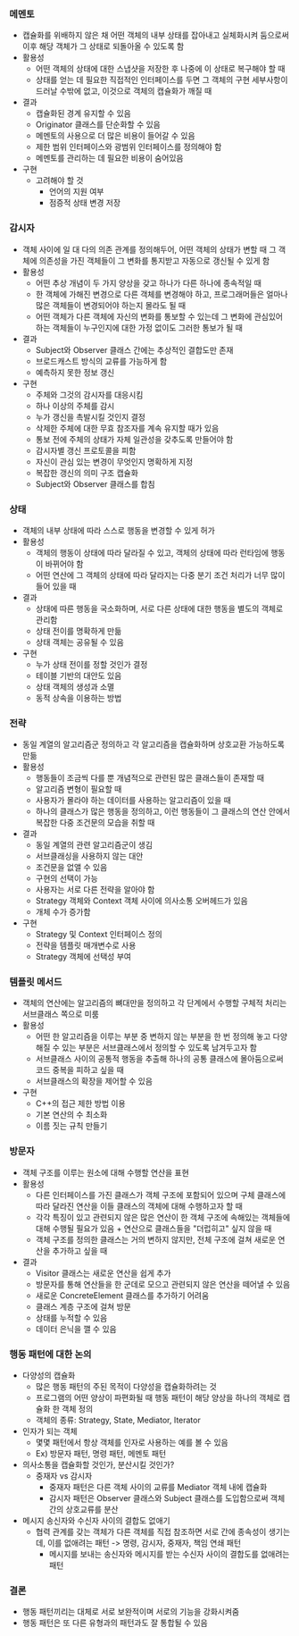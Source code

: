 ### 메멘토
- 캡슐화를 위배하지 않은 채 어떤 객체의 내부 상태를 잡아내고 실체화시켜 둠으로써 이후 해당 객체가 그 상태로 되돌아올 수 있도록 함
- 활용성
  - 어떤 객체의 상태에 대한 스냅샷을 저장한 후 나중에 이 상태로 복구해야 할 때
  - 상태를 얻는 데 필요한 직접적인 인터페이스를 두면 그 객체의 구현 세부사항이 드러날 수밖에 없고, 이것으로 객체의 캡슐화가 깨질 때
- 결과
  - 캡슐화된 경계 유지할 수 있음
  - Originator 클래스를 단순화할 수 있음
  - 메멘토의 사용으로 더 많은 비용이 들어갈 수 있음
  - 제한 범위 인터페이스와 광범위 인터페이스를 정의해야 함
  - 메멘토를 관리하는 데 필요한 비용이 숨어있음
- 구현
  - 고려해야 할 것
    - 언어의 지원 여부
    - 점증적 상태 변경 저장

### 감시자
- 객체 사이에 일 대 다의 의존 관계를 정의해두어, 어떤 객체의 상태가 변할 때 그 객체에 의존성을 가진 객체들이 그 변화를 통지받고 자동으로 갱신될 수 있게 함
- 활용성
  - 어떤 추상 개념이 두 가지 양상을 갖고 하나가 다른 하나에 종속적일 때
  - 한 객체에 가해진 변경으로 다른 객체를 변경해야 하고, 프로그래머들은 얼마나 많은 객체들이 변경되어야 하는지 몰라도 될 때
  - 어떤 객체가 다른 객체에 자신의 변화를 통보할 수 있는데 그 변화에 관심있어 하는 객체들이 누구인지에 대한 가정 없이도 그러한 통보가 될 때
- 결과
  - Subject와 Observer 클래스 간에는 추상적인 결합도만 존재
  - 브로드캐스트 방식의 교류를 가능하게 함
  - 예측하지 못한 정보 갱신
- 구현
  - 주체와 그것의 감시자를 대응시킴
  - 하나 이상의 주체를 감시
  - 누가 갱신을 촉발시킬 것인지 결정
  - 삭제한 주체에 대한 무효 참조자를 계속 유지할 때가 있음
  - 통보 전에 주체의 상태가 자체 일관성을 갖추도록 만들어야 함
  - 감시자별 갱신 프로토콜을 피함
  - 자신이 관심 있는 변경이 무엇인지 명확하게 지정
  - 복잡한 갱신의 의미 구조 캡슐화
  - Subject와 Observer 클래스를 합침

### 상태
- 객체의 내부 상태에 따라 스스로 행동을 변경할 수 있게 허가
- 활용성
  - 객체의 행동이 상태에 따라 달라질 수 있고, 객체의 상태에 따라 런타임에 행동이 바뀌어야 함
  - 어떤 연산에 그 객체의 상태에 따라 달라지는 다중 분기 조건 처리가 너무 많이 들어 있을 때
- 결과
  - 상태에 따른 행동을 국소화하며, 서로 다른 상태에 대한 행동을 별도의 객체로 관리함
  - 상태 전이를 명확하게 만듦
  - 상태 객체는 공유될 수 있음
- 구현
  - 누가 상태 전이를 정할 것인가 결정
  - 테이블 기반의 대안도 있음
  - 상태 객체의 생성과 소멸
  - 동적 상속을 이용하는 방법

### 전략
- 동일 계열의 알고리즘군 정의하고 각 알고리즘을 캡슐화하며 상호교환 가능하도록 만듦
- 활용성
  - 행동들이 조금씩 다를 뿐 개념적으로 관련된 많은 클래스들이 존재할 때
  - 알고리즘 변형이 필요할 때
  - 사용자가 몰라야 하는 데이터를 사용하는 알고리즘이 있을 때
  - 하나의 클래스가 많은 행동을 정의하고, 이런 행동들이 그 클래스의 연산 안에서 복잡한 다중 조건문의 모습을 취할 때
- 결과
  - 동일 계열의 관련 알고리즘군이 생김
  - 서브클래싱을 사용하지 않는 대안
  - 조건문을 없앨 수 있음
  - 구현의 선택이 가능
  - 사용자는 서로 다른 전략을 알아야 함
  - Strategy 객체와 Context 객체 사이에 의사소통 오버헤드가 있음
  - 개체 수가 증가함
- 구현
  - Strategy 및 Context 인터페이스 정의
  - 전략을 템플릿 매개변수로 사용
  - Strategy 객체에 선택성 부여

### 템플릿 메서드
- 객체의 연산에는 알고리즘의 뼈대만을 정의하고 각 단계에서 수행할 구체적 처리는 서브클래스 쪽으로 미룸
- 활용성
  - 어떤 한 알고리즘을 이루는 부분 중 변하지 않는 부분을 한 번 정의해 놓고 다양해질 수 있는 부분은 서브클래스에서 정의할 수 있도록 남겨두고자 함
  - 서브클래스 사이의 공통적 행동을 추출해 하나의 공통 클래스에 몰아둠으로써 코드 중복을 피하고 싶을 때
  - 서브클래스의 확장을 제어할 수 있음
- 구현
  - C++의 접근 제한 방법 이용
  - 기본 연산의 수 최소화
  - 이름 짓는 규칙 만들기

### 방문자
- 객체 구조를 이루는 원소에 대해 수행할 연산을 표현
- 활용성
  - 다른 인터페이스를 가진 클래스가 객체 구조에 포함되어 있으며 구체 클래스에 따라 달라진 연산을 이들 클래스의 객체에 대해 수행하고자 할 때
  - 각각 특징이 있고 관련되지 않은 많은 연산이 한 객체 구조에 속해있는 객체들에 대해 수행될 필요가 있음 + 연산으로 클래스들을 "더럽히고" 싶지 않을 때
  - 객체 구조를 정의한 클래스는 거의 변하지 않지만, 전체 구조에 걸쳐 새로운 연산을 추가하고 싶을 때
- 결과
  - Visitor 클래스는 새로운 연산을 쉽게 추가
  - 방문자를 통해 연산들을 한 군데로 모으고 관련되지 않은 연산을 떼어낼 수 있음
  - 새로운 ConcreteElement 클래스를 추가하기 어려움
  - 클래스 계층 구조에 걸쳐 방문
  - 상태를 누적할 수 있음
  - 데이터 은닉을 깰 수 있음

### 행동 패턴에 대한 논의
- 다양성의 캡슐화
  - 많은 행동 패턴의 주된 목적이 다양성을 캡슐화하려는 것
  - 프로그램의 어떤 양상이 파편화될 때 행동 패턴이 해당 양상을 하나의 객체로 캡슐화 한 객체 정의
  - 객체의 종류: Strategy, State, Mediator, Iterator
- 인자가 되는 객체
  - 몇몇 패턴에서 항상 객체를 인자로 사용하는 예를 볼 수 있음 
  - Ex) 방문자 패턴, 명령 패턴, 메멘토 패턴
- 의사소통을 캡슐화할 것인가, 분산시킬 것인가?
  - 중재자 vs 감시자
    - 중재자 패턴은 다른 객체 사이의 교류를 Mediator 객체 내에 캡슐화
    - 감시자 패턴은 Observer 클래스와 Subject 클래스를 도입함으로써 객체 간의 상호교류를 분산
- 메시지 송신자와 수신자 사이의 결합도 없애기
  - 협력 관계를 갖는 객체가 다른 객체를 직접 참조하면 서로 간에 종속성이 생기는데, 이를 없애려는 패턴 -> 명령, 감시자, 중재자, 책임 연쇄 패턴
    - 메시지를 보내는 송신자와 메시지를 받는 수신자 사이의 결합도를 없애려는 패턴

### 결론
- 행동 패턴끼리는 대체로 서로 보완적이며 서로의 기능을 강화시켜줌
- 행동 패턴은 또 다른 유형과의 패턴과도 잘 통합될 수 있음